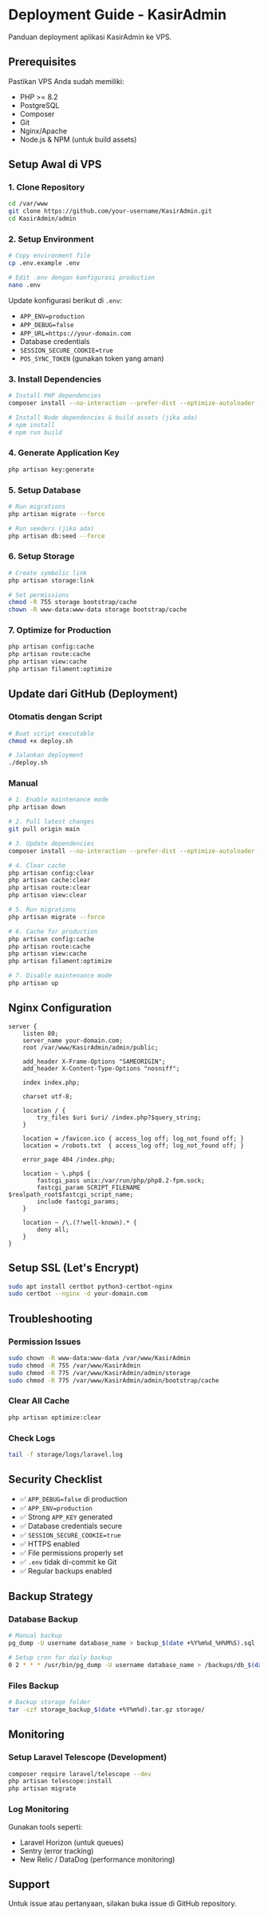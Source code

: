# Deployment Guide - KasirAdmin

Panduan deployment aplikasi KasirAdmin ke VPS.

## Prerequisites

Pastikan VPS Anda sudah memiliki:
- PHP >= 8.2
- PostgreSQL
- Composer
- Git
- Nginx/Apache
- Node.js & NPM (untuk build assets)

## Setup Awal di VPS

### 1. Clone Repository

```bash
cd /var/www
git clone https://github.com/your-username/KasirAdmin.git
cd KasirAdmin/admin
```

### 2. Setup Environment

```bash
# Copy environment file
cp .env.example .env

# Edit .env dengan konfigurasi production
nano .env
```

Update konfigurasi berikut di `.env`:
- `APP_ENV=production`
- `APP_DEBUG=false`
- `APP_URL=https://your-domain.com`
- Database credentials
- `SESSION_SECURE_COOKIE=true`
- `POS_SYNC_TOKEN` (gunakan token yang aman)

### 3. Install Dependencies

```bash
# Install PHP dependencies
composer install --no-interaction --prefer-dist --optimize-autoloader --no-dev

# Install Node dependencies & build assets (jika ada)
# npm install
# npm run build
```

### 4. Generate Application Key

```bash
php artisan key:generate
```

### 5. Setup Database

```bash
# Run migrations
php artisan migrate --force

# Run seeders (jika ada)
php artisan db:seed --force
```

### 6. Setup Storage

```bash
# Create symbolic link
php artisan storage:link

# Set permissions
chmod -R 755 storage bootstrap/cache
chown -R www-data:www-data storage bootstrap/cache
```

### 7. Optimize for Production

```bash
php artisan config:cache
php artisan route:cache
php artisan view:cache
php artisan filament:optimize
```

## Update dari GitHub (Deployment)

### Otomatis dengan Script

```bash
# Buat script executable
chmod +x deploy.sh

# Jalankan deployment
./deploy.sh
```

### Manual

```bash
# 1. Enable maintenance mode
php artisan down

# 2. Pull latest changes
git pull origin main

# 3. Update dependencies
composer install --no-interaction --prefer-dist --optimize-autoloader --no-dev

# 4. Clear cache
php artisan config:clear
php artisan cache:clear
php artisan route:clear
php artisan view:clear

# 5. Run migrations
php artisan migrate --force

# 6. Cache for production
php artisan config:cache
php artisan route:cache
php artisan view:cache
php artisan filament:optimize

# 7. Disable maintenance mode
php artisan up
```

## Nginx Configuration

```nginx
server {
    listen 80;
    server_name your-domain.com;
    root /var/www/KasirAdmin/admin/public;

    add_header X-Frame-Options "SAMEORIGIN";
    add_header X-Content-Type-Options "nosniff";

    index index.php;

    charset utf-8;

    location / {
        try_files $uri $uri/ /index.php?$query_string;
    }

    location = /favicon.ico { access_log off; log_not_found off; }
    location = /robots.txt  { access_log off; log_not_found off; }

    error_page 404 /index.php;

    location ~ \.php$ {
        fastcgi_pass unix:/var/run/php/php8.2-fpm.sock;
        fastcgi_param SCRIPT_FILENAME $realpath_root$fastcgi_script_name;
        include fastcgi_params;
    }

    location ~ /\.(?!well-known).* {
        deny all;
    }
}
```

## Setup SSL (Let's Encrypt)

```bash
sudo apt install certbot python3-certbot-nginx
sudo certbot --nginx -d your-domain.com
```

## Troubleshooting

### Permission Issues
```bash
sudo chown -R www-data:www-data /var/www/KasirAdmin
sudo chmod -R 755 /var/www/KasirAdmin
sudo chmod -R 775 /var/www/KasirAdmin/admin/storage
sudo chmod -R 775 /var/www/KasirAdmin/admin/bootstrap/cache
```

### Clear All Cache
```bash
php artisan optimize:clear
```

### Check Logs
```bash
tail -f storage/logs/laravel.log
```

## Security Checklist

- ✅ `APP_DEBUG=false` di production
- ✅ `APP_ENV=production`
- ✅ Strong `APP_KEY` generated
- ✅ Database credentials secure
- ✅ `SESSION_SECURE_COOKIE=true`
- ✅ HTTPS enabled
- ✅ File permissions properly set
- ✅ `.env` tidak di-commit ke Git
- ✅ Regular backups enabled

## Backup Strategy

### Database Backup
```bash
# Manual backup
pg_dump -U username database_name > backup_$(date +%Y%m%d_%H%M%S).sql

# Setup cron for daily backup
0 2 * * * /usr/bin/pg_dump -U username database_name > /backups/db_$(date +\%Y\%m\%d).sql
```

### Files Backup
```bash
# Backup storage folder
tar -czf storage_backup_$(date +%Y%m%d).tar.gz storage/
```

## Monitoring

### Setup Laravel Telescope (Development)
```bash
composer require laravel/telescope --dev
php artisan telescope:install
php artisan migrate
```

### Log Monitoring
Gunakan tools seperti:
- Laravel Horizon (untuk queues)
- Sentry (error tracking)
- New Relic / DataDog (performance monitoring)

## Support

Untuk issue atau pertanyaan, silakan buka issue di GitHub repository.
